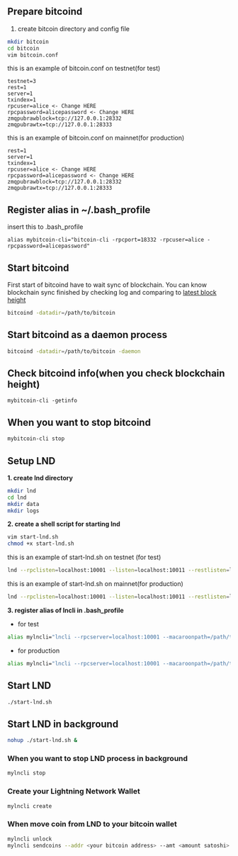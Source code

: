 ## Prepare bitcoind

1. create bitcoin directory and config file
```bash
mkdir bitcoin
cd bitcoin
vim bitcoin.conf
```
this is an example of bitcoin.conf on testnet(for test)
```
testnet=3
rest=1
server=1
txindex=1
rpcuser=alice <- Change HERE
rpcpassword=alicepassword <- Change HERE
zmqpubrawblock=tcp://127.0.0.1:28332
zmqpubrawtx=tcp://127.0.0.1:28333
```

this is an example of bitcoin.conf on mainnet(for production)
```
rest=1
server=1
txindex=1
rpcuser=alice <- Change HERE
rpcpassword=alicepassword <- Change HERE
zmqpubrawblock=tcp://127.0.0.1:28332
zmqpubrawtx=tcp://127.0.0.1:28333
```
## Register alias in ~/.bash_profile
insert this to .bash_profile
```
alias mybitcoin-cli="bitcoin-cli -rpcport=18332 -rpcuser=alice -rpcpassword=alicepassword"
```
## Start bitcoind
First start of bitcoind have to wait sync of blockchain.
You can know blockchain sync finished by checking log and comparing to [latest block height](https://live.blockcypher.com/btc/)
```bash
bitcoind -datadir=/path/to/bitcoin
```

## Start bitcoind as a daemon process
```bash
bitcoind -datadir=/path/to/bitcoin -daemon
```

## Check bitcoind info(when you check blockchain height)
```
mybitcoin-cli -getinfo
```

## When you want to stop bitcoind
```bash
mybitcoin-cli stop
```
## Setup LND
**1. create lnd directory**
```bash
mkdir lnd
cd lnd
mkdir data
mkdir logs
```

**2. create a shell script for starting lnd**
```bash
vim start-lnd.sh
chmod +x start-lnd.sh
```

this is an example of start-lnd.sh on testnet (for test)
```bash
lnd --rpclisten=localhost:10001 --listen=localhost:10011 --restlisten=localhost:8001 --datadir=/path/to/lnd/data --logdir=/path/to/lnd/logs --debuglevel=info --bitcoin.node=bitcoind --bitcoind.zmqpubrawblock=tcp://127.0.0.1:28332 --bitcoind.zmqpubrawtx=tcp://127.0.0.1:28333 --bitcoind.rpcuser=alice --bitcoind.rpcpass=alicepassword --bitcoin.testnet --bitcoin.active
```

this is an example of start-lnd.sh on mainnet(for production)

```bash
lnd --rpclisten=localhost:10001 --listen=localhost:10011 --restlisten=localhost:8001 --datadir=/path/to/lnd/data --logdir=/path/to/lnd/logs --debuglevel=info --bitcoin.node=bitcoind --bitcoind.zmqpubrawblock=tcp://127.0.0.1:28332 --bitcoind.zmqpubrawtx=tcp://127.0.0.1:28333 --bitcoind.rpcuser=alice --bitcoind.rpcpass=alicepassword --bitcoin.mainnet
```

**3. register alias of lncli in .bash_profile**

* for test
```bash
alias mylncli="lncli --rpcserver=localhost:10001 --macaroonpath=/path/to/lnd/data/chain/bitcoin/testnet/admin.macaroon"
```

* for production
```bash
alias mylncli="lncli --rpcserver=localhost:10001 --macaroonpath=/path/to/lnd/data/chain/bitcoin/mainnet/admin.macaroon"
```
## Start LND
```bash
./start-lnd.sh
```

## Start LND in background
```bash
nohup ./start-lnd.sh &
```
### When you want to stop LND process in background
```bash
mylncli stop
```

### Create your Lightning Network Wallet
```bash
mylncli create
```

### When move coin from LND to your bitcoin wallet
```bash
mylncli unlock
mylncli sendcoins --addr <your bitcoin address> --amt <amount satoshi> --conf_target 19
```
